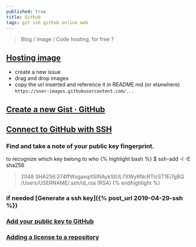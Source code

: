 ```yaml
---
published: true
title: Github
tags: git ssh github online web
---
```

> Blog / image / Code hosting, for free ?

## [Hosting image](https://stackoverflow.com/questions/61537403/how-to-host-image-at-https-user-images-githubusercontent-com-path-filename)

- create a new issue
- drag and drop images
- copy the url inserted and reference it in README.md (or elsewhere)
`https://user-images.githubusercontent.com/...`

## [Create a new Gist · GitHub](https://gist.github.com/)

## [Connect to GitHub with SSH](https://docs.github.com/en/free-pro-team@latest/github/authenticating-to-github/connecting-to-github-with-ssh)

### Find and take a note of your public key fingerprint. 
to recognize which key belong to who
{% highlight bash %}
$ ssh-add -l -E sha256
> 2048 SHA256:274ffWxgaxq/tSINAykStUL7XWyRNcRTlcST1Ei7gBQ /Users/USERNAME/.ssh/id_rsa (RSA)
{% endhighlight %}

### if needed [Generate a ssh key]({% post_url 2019-04-29-ssh %})

### [Add your public key to GitHub](https://jdblischak.github.io/2014-09-18-chicago/novice/git/05-sshkeys.html)

### [Adding a license to a repository](https://docs.github.com/en/communities/setting-up-your-project-for-healthy-contributions/adding-a-license-to-a-repository)
